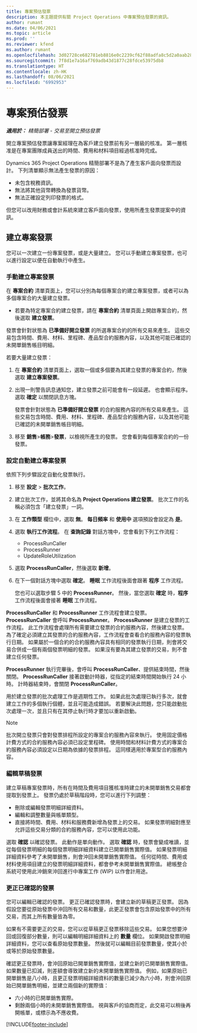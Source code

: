 ```yaml
---
title: 專案預估發票
description: 本主題提供有關 Project Operations 中專案預估發票的資訊。
author: rumant
ms.date: 04/06/2021
ms.topic: article
ms.prod: ''
ms.reviewer: kfend
ms.author: rumant
ms.openlocfilehash: 3d02728ce682781eb8816e0c2239cf62f88adfa8c5d2a0aab280be053c2a5ae6
ms.sourcegitcommit: 7f8d1e7a16af769adb43d1877c28fdce53975db8
ms.translationtype: HT
ms.contentlocale: zh-HK
ms.lasthandoff: 08/06/2021
ms.locfileid: "6992953"
---
```

# <a name="proforma-project-pnvoices"></a>專案預估發票

_**適用於：** 精簡部署 - 交易至開立預估發票_

開立專案預估發票讓專案經理在為客戶建立發票前有另一層級的核准。 第一層核准是在專案團隊成員送出的時間、費用和材料項目經過核准時完成。

Dynamics 365 Project Operations 精簡部署不是為了產生客戶面向發票而設計。 下列清單顯示無法產生發票的原因：

- 未包含稅務資訊。
- 無法將其他貨幣轉換為發票貨幣。
- 無法正確設定列印發票的格式。

但您可以改用財務或會計系統來建立客戶面向發票，使用所產生發票提案中的資訊。

## <a name="creating-project-invoices"></a>建立專案發票

您可以一次建立一份專案發票，或是大量建立。 您可以手動建立專案發票，也可以進行設定以便在自動執行中產生。

### <a name="manually-create-project-invoices"></a>手動建立專案發票 

在 **專案合約** 清單頁面上，您可以分別為每個專案合約建立專案發票，或者可以為多個專案合約大量建立發票。

   - 若要為特定專案合約建立發票，請在 **專案合約** 清單頁面上開啟專案合約，然後選取 **建立發票**。

   發票會針對狀態為 **已準備好開立發票** 的所選專案合約的所有交易來產生。 這些交易包含時間、費用、材料、里程碑、產品型合約服務內容，以及其他可能已確認的未開單銷售帳目明細。

若要大量建立發票：

1. 在 **專案合約** 清單頁面上，選取一個或多個要為其建立發票的專案合約，然後選取 **建立專案發票**。
2. 出現一則警告訊息通知您，建立發票之前可能會有一段延遲。 也會顯示程序。 選取 **確定** 以關閉訊息方塊。

   發票會針對狀態為 **已準備好開立發票** 的合約服務內容的所有交易來產生。 這些交易包含時間、費用、材料、里程碑、產品型合約服務內容，以及其他可能已確認的未開單銷售帳目明細。

3. 移至 **銷售**\>**帳務**\>**發票**，以檢視所產生的發票。 您會看到每個專案合約的一份發票。

### <a name="set-up-automated-creation-of-project-invoices"></a>設定自動建立專案發票 

依照下列步驟設定自動化發票執行。

1. 移至 **設定** \> **批次工作**。
2. 建立批次工作，並將其命名為 **Project Operations 建立發票**。 批次工作的名稱必須包含「建立發票」一詞。
3. 在 **工作類型** 欄位中，選取 **無**。 **每日頻率** 和 **使用中** 選項預設會設定為 **是**。
4. 選取 **執行工作流程**。 在 **查詢記錄** 對話方塊中，您會看到下列工作流程：

    - ProcessRunCaller
    - ProcessRunner
    - UpdateRoleUtilization

5. 選取 **ProcessRunCaller**，然後選取 **新增**。
6. 在下一個對話方塊中選取 **確定**。 **睡眠** 工作流程後面會跟著 **程序** 工作流程。

    您也可以選取步驟 5 中的 **ProcessRunner**。 然後，當您選取 **確定** 時，**程序** 工作流程後面會接著 **睡眠** 工作流程。

**ProcessRunCaller** 和 **ProcessRunner** 工作流程會建立發票。 **ProcessRunCaller** 會呼叫 **ProcessRunner**。 **ProcessRunner** 是建立發票的工作流程。 此工作流程會處理所有需要建立發票的合約服務內容，然後建立發票。 為了確定必須建立其發票的合約服務內容，工作流程會查看合約服務內容的發票執行日期。 如果屬於一個合約的合約服務內容具有相同的發票執行日期，則會將交易合併成一個有兩個發票明細的發票。 如果沒有要為其建立發票的交易，則不會建立任何發票。

**ProcessRunner** 執行完畢後，會呼叫 **ProcessRunCaller**、提供結束時間，然後關閉。 **ProcessRunCaller** 接著啟動計時器，從指定的結束時間開始執行 24 小時。 計時器結束時，會關閉 **ProcessRunCaller**。

用於建立發票的批次處理工作是週期性工作。 如果此批次處理已執行多次，就會建立工作的多個執行個體，並且可能造成錯誤。 若要解決此問題，您只能啟動批次處理一次，並且只有在其停止執行時才要加以重新啟動。

> [!NOTE]
> 批次開立發票只會對發票排程所設定的專案合約服務內容來執行。 使用固定價格計費方式的合約服務內容必須已設定里程碑。 使用時間和材料計費方式的專案合約服務內容必須設定以日期為依據的發票排程。 這同樣適用於專案型合約服務內容。      
 
### <a name="edit-a-draft-invoice"></a>編輯草稿發票

建立草稿專案發票時，所有在時間及費用項目獲核准時建立的未開單銷售交易都會提取到發票上。 發票仍處於草稿階段時，您可以進行下列調整：

- 刪除或編輯發票明細詳細資料。
- 編輯和調整數量與帳單類型。
- 直接將時間、費用、材料和服務費新增為發票上的交易。 如果發票明細對應至允許這些交易分類的合約服務內容，您可以使用此功能。

選取 **確認** 以確認發票。 此動作是單向動作。 選取 **確認** 時，發票會變成唯讀，並從每個發票明細的每個發票明細詳細資料建立已開單銷售實際值。 如果發票明細詳細資料參考了未開單銷售，則會沖回未開單銷售實際值。 任何從時間、費用或材料使用項目建立的發票明細詳細資料，都會參考未開單銷售實際值。 總帳整合系統可使用此沖銷來沖回進行中專案工作 (WIP) 以作會計用途。

### <a name="correct-a-confirmed-invoice"></a>更正已確認的發票

您可以編輯已確認的發票。 更正已確認發票時，會建立新的草稿更正發票。 因為假設您要從原始發票中沖回所有交易和數量，此更正發票會包含原始發票中的所有交易，而其上所有數量皆為零。

如果有不需要更正的交易，您可以從草稿更正發票移除這些交易。 如果您想要沖回或回復部分數量，則可以編輯明細詳細資料上的 **數量** 欄位。 如果開啟發票明細詳細資料，您可以查看原始發票數量。 然後就可以編輯目前發票數量，使其小於或等於原始發票數量。

確認更正發票時，會沖回原始已開單銷售實際值，並建立新的已開單銷售實際值。 如果數量已扣減，則差額會導致建立新的未開單銷售實際值。 例如，如果原始已開單銷售是八小時，且更正發票明細詳細資料的數量已減少為六小時，則會沖回原始已開單銷售明細，並建立兩個新的實際值：

- 六小時的已開單銷售實際。
- 剩餘兩個小時的未開單銷售實際值。 視與客戶的協商而定，此交易可以稍後再開帳單，或標示為不應收費。



[!INCLUDE[footer-include](../../includes/footer-banner.md)]
